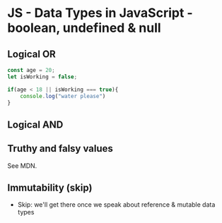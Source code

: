 # JS - Data Types in JavaScript - boolean, undefined & null


<!--- 
Status: just some notes

@Luis: highlighted

-->


## Logical OR

```javascript
const age = 20;
let isWorking = false;

if(age < 18 || isWorking === true){
    console.log("water please")
}
```


## Logical AND




## Truthy and falsy values

See MDN.



## Immutability (skip)
- Skip: we'll get there once we speak about reference & mutable data types


